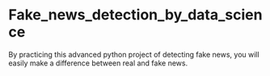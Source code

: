 # Fake_news_detection_by_data_science
By practicing this advanced python project of detecting fake news, you will easily make a difference between real and fake news.  
